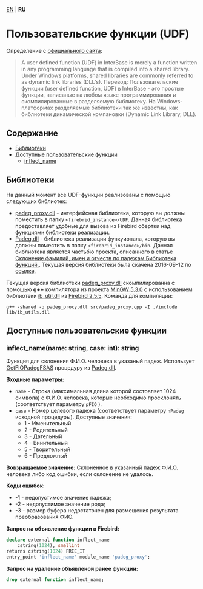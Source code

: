 [EN][] | **RU**

Пользовательские функции (UDF)
==============================


Определение с [официального сайта][firebird]:
> A user defined function (UDF) in InterBase is merely a function written in any programming language that is compiled into a shared library. Under Windows platforms, shared libraries are commonly referred to as dynamic link libraries (DLL's).
Перевод:
> Пользовательские функции (user defined function, UDF) в InterBase - это простые функции, написаные на любом языке программирования и скомпилированные в разделяемую библиотеку. На Windows-платформах разделяемые библиотеки так же известны, как библиотеки динамической компановки (Dynamic Link Library, DLL).


Содержание
--------
* [Библиотеки](#Библиотеки)
* [Доступные пользовательские функции](#Доступные-пользовательские-функции)
    * [inflect_name](#inflect_namename-string-case-int-string)


Библиотеки
----------
На данный момент все UDF-функции реализованы с помощью следующих библиотек:
* [padeg_proxy.dll][] - интерфейсная библиотека, которую вы должны поместить в папку `<firebrid_instance>/UDF`.
Данная библиотека предоставляет удобные для вызова из Firebird обертки над функциями библиотеки реализации.
* [Padeg.dll][] - библиотека реализации функуионала, которую вы должны поместить в папку `<firebrid_instance>/bin`.
Данная библиотека является частьбю проекта, описанного в статье [Склонение фамилий, имен и отчеств по падежам Библиотека функций.][padeg_source]. Текущая версия библиотеки была скачена 2016-09-12 по [ссылке](http://www.delphikingdom.ru/zip/Padeg.zip).

Текущая версия библиотеки [padeg_proxy.dll][] скомпилированна с помощью **g++** компилятора из проекта [MinGW 5.3.0][mingw] с использованием библиотеки [ib_util.dll][] из [Firebird 2.5.5][firebird].
Команда для компиляции:
```shell
g++ -shared -o padeg_proxy.dll src/padeg_proxy.cpp -I ./include lib/ib_utils.dll
```


Доступные пользовательские функции
----------------------------------

### inflect_name(name: string, case: int): string
Функция для склонения Ф.И.О. человека в указаный падеж.
Использует [GetFIOPadegFSAS][] процедуру из [Padeg.dll][].

**Входные параметры:**
* `name` - Строка (максимальная длина которой состовляет 1024 символа) с Ф.И.О. человека, которые необходимо просклонять (cоответствует параметру `pFIO` ).
* `case` - Номер целевого падежа (cоответствует параметру `nPadeg` исходной процедуры).
Доступные значения:
    * 1 - Именительный
    * 2 - Родительный
    * 3 - Дательный
    * 4 - Винительный
    * 5 - Творительный
    * 6 - Предложный

**Вовзращаемое значение:** Склоненное в указанный падеж Ф.И.О. человека либо код ошибки, если склонение не удалось.

**Коды ошибок:**
* -1 - недопустимое значение падежа;
* -2 - недопустимое значение рода;
* -3 - размер буфера недостаточен для размещения результата преобразования ФИО.


**Запрос на объявление функции в Firebird:**
```sql
declare external function inflect_name
    cstring(1024), smallint
returns cstring(1024) FREE_IT
entry_point 'inflect_name' module_name 'padeg_proxy';
```

**Запрос на удаление объявленой ранее функции:**
```sql
drop external function inflect_name;
```



[padeg_proxy.dll]: ./lib/padeg_proxy.dll
[Padeg.dll]: ./lib/Padeg.dll
[ib_util.dll]: ./lib/ib_util.dll
[mingw]: http://www.mingw.org/
[firebird]: http://www.firebirdsql.org/
[padeg_source]: http://www.delphikingdom.ru/asp/viewitem.asp?UrlItem=/mastering/poligon/webpadeg.htm#SubHeader_1762079927060
[GetFIOPadegFSAS]: http://www.delphikingdom.ru/asp/viewitem.asp?UrlItem=/mastering/poligon/webpadeg.htm#SubHeader_172811950154
[EN]: README.md